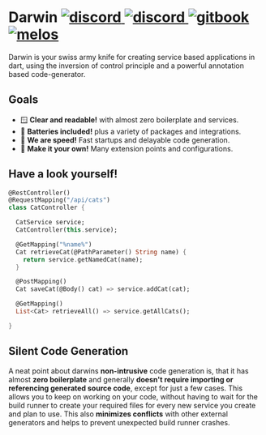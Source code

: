 <h1>
    Darwin
    <a href="https://pub.dev/packages/darwin_sdk">
        <img src="https://img.shields.io/pub/v/darwin_sdk" alt="discord">
    </a>
    <a href="https://discord.gg/6HKuGSzYKJ">
        <img src="https://img.shields.io/discord/1060355106522017924?label=discord" alt="discord">
    </a>
    <a href="https://helightdev.gitbook.io/darwin">
        <img src="https://img.shields.io/badge/docs-gitbook.com-346ddb.svg" alt="gitbook">
    </a>
    <a href="https://github.com/invertase/melos">
        <img src="https://img.shields.io/badge/maintained%20with-melos-f700ff.svg" alt="melos">
    </a>
</h1>

Darwin is your swiss army knife for creating service based applications
in dart, using the inversion of control principle and
a powerful annotation based code-generator.

## Goals
- 🪟 **Clear and readable!**
with almost zero boilerplate and services.
- 🔋 **Batteries included!**
plus a variety of packages and integrations.
- 🚄 **We are speed!**
Fast startups and delayable code generation.
- 🎨 **Make it your own!**
Many extension points and configurations.

## Have a look yourself!
```dart
@RestController()
@RequestMapping("/api/cats")
class CatController {

  CatService service;
  CatController(this.service);

  @GetMapping("%name%")
  Cat retrieveCat(@PathParameter() String name) {
    return service.getNamedCat(name);
  }

  @PostMapping()
  Cat saveCat(@Body() cat) => service.addCat(cat);

  @GetMapping()
  List<Cat> retrieveAll() => service.getAllCats();

}
```

## Silent Code Generation
A neat point about darwins **non-intrusive** code generation is, that it
has almost **zero boilerplate** and generally **doesn't require importing
or referencing generated source code**, except for just a few cases.
This allows you to keep on working on your code, without having to wait
for the build runner to create your required files for every new service
you create and plan to use. This also **minimizes conflicts** with other
external generators and helps to prevent unexpected build runner crashes.
